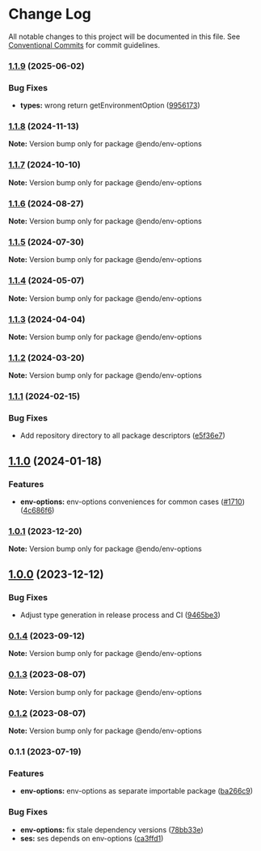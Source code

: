 # Change Log

All notable changes to this project will be documented in this file.
See [Conventional Commits](https://conventionalcommits.org) for commit guidelines.

### [1.1.9](https://github.com/endojs/endo/compare/@endo/env-options@1.1.8...@endo/env-options@1.1.9) (2025-06-02)


### Bug Fixes

* **types:** wrong return getEnvironmentOption ([9956173](https://github.com/endojs/endo/commit/9956173dc0c164387f7c4bdd12c8a2ee40fdcee0))



### [1.1.8](https://github.com/endojs/endo/compare/@endo/env-options@1.1.7...@endo/env-options@1.1.8) (2024-11-13)

**Note:** Version bump only for package @endo/env-options





### [1.1.7](https://github.com/endojs/endo/compare/@endo/env-options@1.1.6...@endo/env-options@1.1.7) (2024-10-10)

**Note:** Version bump only for package @endo/env-options





### [1.1.6](https://github.com/endojs/endo/compare/@endo/env-options@1.1.5...@endo/env-options@1.1.6) (2024-08-27)

**Note:** Version bump only for package @endo/env-options





### [1.1.5](https://github.com/endojs/endo/compare/@endo/env-options@1.1.4...@endo/env-options@1.1.5) (2024-07-30)

**Note:** Version bump only for package @endo/env-options





### [1.1.4](https://github.com/endojs/endo/compare/@endo/env-options@1.1.3...@endo/env-options@1.1.4) (2024-05-07)

**Note:** Version bump only for package @endo/env-options





### [1.1.3](https://github.com/endojs/endo/compare/@endo/env-options@1.1.2...@endo/env-options@1.1.3) (2024-04-04)

**Note:** Version bump only for package @endo/env-options





### [1.1.2](https://github.com/endojs/endo/compare/@endo/env-options@1.1.1...@endo/env-options@1.1.2) (2024-03-20)

**Note:** Version bump only for package @endo/env-options





### [1.1.1](https://github.com/endojs/endo/compare/@endo/env-options@1.1.0...@endo/env-options@1.1.1) (2024-02-15)


### Bug Fixes

* Add repository directory to all package descriptors ([e5f36e7](https://github.com/endojs/endo/commit/e5f36e7a321c13ee25e74eb74d2a5f3d7517119c))



## [1.1.0](https://github.com/endojs/endo/compare/@endo/env-options@1.0.1...@endo/env-options@1.1.0) (2024-01-18)


### Features

* **env-options:** env-options conveniences for common cases ([#1710](https://github.com/endojs/endo/issues/1710)) ([4c686f6](https://github.com/endojs/endo/commit/4c686f6c9c3c54dbf73e8e7cd80a4dfebcbc61df))



### [1.0.1](https://github.com/endojs/endo/compare/@endo/env-options@1.0.0...@endo/env-options@1.0.1) (2023-12-20)

**Note:** Version bump only for package @endo/env-options





## [1.0.0](https://github.com/endojs/endo/compare/@endo/env-options@0.1.4...@endo/env-options@1.0.0) (2023-12-12)


### Bug Fixes

* Adjust type generation in release process and CI ([9465be3](https://github.com/endojs/endo/commit/9465be369e53167815ca444f6293a8e9eb48501d))



### [0.1.4](https://github.com/endojs/endo/compare/@endo/env-options@0.1.3...@endo/env-options@0.1.4) (2023-09-12)

**Note:** Version bump only for package @endo/env-options





### [0.1.3](https://github.com/endojs/endo/compare/@endo/env-options@0.1.1...@endo/env-options@0.1.3) (2023-08-07)

**Note:** Version bump only for package @endo/env-options





### [0.1.2](https://github.com/endojs/endo/compare/@endo/env-options@0.1.1...@endo/env-options@0.1.2) (2023-08-07)

**Note:** Version bump only for package @endo/env-options





### 0.1.1 (2023-07-19)


### Features

* **env-options:** env-options as separate importable package ([ba266c9](https://github.com/endojs/endo/commit/ba266c95d46a7330aeb73def7a1a0a18242d75cd))


### Bug Fixes

* **env-options:** fix stale dependency versions ([78bb33e](https://github.com/endojs/endo/commit/78bb33ebbb7575243686570a1a4b9414c00d0139))
* **ses:** ses depends on env-options ([ca3ffd1](https://github.com/endojs/endo/commit/ca3ffd1fbf809cdf30562399d094d318ef592b0e))
